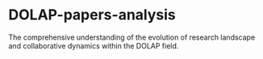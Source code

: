 # DOLAP-papers-analysis
The comprehensive understanding of the evolution of research landscape and collaborative dynamics within the DOLAP field.
